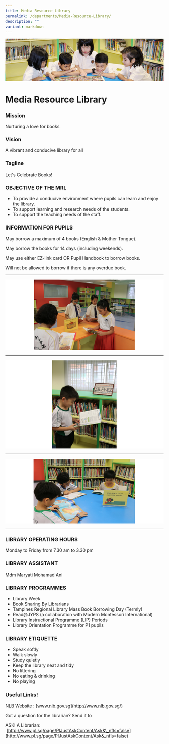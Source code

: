 ```yaml
---
title: Media Resource Library
permalink: /departments/Media-Resource-Library/
description: ""
variant: markdown
---
```

![](/images/banner.gif)

Media Resource Library
======================

### Mission

  

Nurturing a love for books

  

### Vision

  

A vibrant and conducive library for all

  

### Tagline

  

Let's Celebrate Books!

  

### OBJECTIVE OF THE MRL

  

*   To provide a conducive environment where pupils can learn and enjoy the library.
*   To support learning and research needs of the students.
*   To support the teaching needs of the staff.

  

### INFORMATION FOR PUPILS

  

May borrow a maximum of 4 books (English & Mother Tongue).

May borrow the books for 14 days (including weekends).

May use either EZ-link card OR Pupil Handbook to borrow books.

Will not be allowed to borrow if there is any overdue book.

-----

![](/images/Media1.png)

-----

![](/images/Media2.png)

----

![](/images/Media3.png)

---


### LIBRARY OPERATING HOURS

  

Monday to Friday from 7.30 am to 3.30 pm

  

### LIBRARY ASSISTANT

  

Mdm Maryati Mohamad Ani

  

### LIBRARY PROGRAMMES

  

*   Library Week
*   Book Sharing By Librarians
*   Tampines Regional Library Mass Book Borrowing Day (Termly)
*   Read@JYPS (a collaboration with Modern Montessori International)
*   Library Instructional Programme (LIP) Periods
*   Library Orientation Programme for P1 pupils

  

### LIBRARY ETIQUETTE

  

*   Speak softly
*   Walk slowly
*   Study quietly
*   Keep the library neat and tidy
*   No littering
*   No eating & drinking
*   No playing

  

### Useful Links!

NLB Website : [www.nlb.gov.sg](http://www.nlb.gov.sg/)

Got a question for the librarian? Send it to

ASK! A Librarian:  [http://www.pl.sg/page/PlJustAskContent/Ask&\_nfls=false](http://www.pl.sg/page/PlJustAskContent/Ask&_nfls=false)